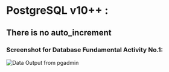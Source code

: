 # PostgreSQL v10++ : 
## There is no auto_increment

### Screenshot for Database Fundamental Activity No.1: 

![Data Output from pgadmin](https://scontent.fmnl4-5.fna.fbcdn.net/v/t1.15752-9/271830496_934080134140530_2804543757200666872_n.png?_nc_cat=111&ccb=1-5&_nc_sid=ae9488&_nc_eui2=AeFWbA63WehEshLy94Jg0jBFOf7Q5GON8GU5_tDkY43wZXJjiBRkYdfoePeM_WAzxR6lpfQq2mV8VA1-zuhXQ_c7&_nc_ohc=ut66Xsxm6A0AX8Eh9pb&_nc_ht=scontent.fmnl4-5.fna&oh=03_AVJUsRMb9OjTeNA3Na4JuEILn3caG_8R2fCX4EQk3gu__Q&oe=6213DFCD)